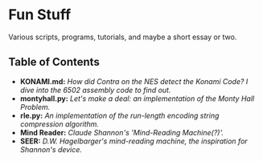 # Fun Stuff
Various scripts, programs, tutorials, and maybe a short essay or two.

## Table of Contents

- **KONAMI.md:** _How did Contra on the NES detect the Konami Code? I dive into the 6502 assembly code to find out._
- **montyhall.py:** _Let's make a deal: an implementation of the Monty Hall Problem._
- **rle.py:** _An implementation of the run-length encoding string compression algorithm._
- **Mind Reader:** _Claude Shannon's 'Mind-Reading Machine(?)'._
- **SEER:** _D.W. Hagelbarger's mind-reading machine, the inspiration for Shannon's device._
